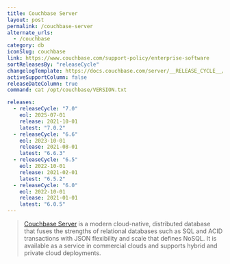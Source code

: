 ```yaml
---
title: Couchbase Server
layout: post
permalink: /couchbase-server
alternate_urls:
  - /couchbase
category: db
iconSlug: couchbase
link: https://www.couchbase.com/support-policy/enterprise-software
sortReleasesBy: "releaseCycle"
changelogTemplate: https://docs.couchbase.com/server/__RELEASE_CYCLE__/release-notes/relnotes.html
activeSupportColumn: false
releaseDateColumn: true
command: cat /opt/couchbase/VERSION.txt

releases:
  - releaseCycle: "7.0"
    eol: 2025-07-01
    release: 2021-10-01
    latest: "7.0.2"
  - releaseCycle: "6.6"
    eol: 2023-10-01
    release: 2021-08-01
    latest: "6.6.3"
  - releaseCycle: "6.5"
    eol: 2022-10-01
    release: 2021-02-01
    latest: "6.5.2"
  - releaseCycle: "6.0"
    eol: 2022-10-01
    release: 2021-01-01
    latest: "6.0.5"
---
```

> [Couchbase Server](https://www.couchbase.com/products/server) is a modern cloud-native, distributed database that fuses the strengths of relational databases such as SQL and ACID transactions with JSON flexibility and scale that defines NoSQL. It is available as a service in commercial clouds and supports hybrid and private cloud deployments.
